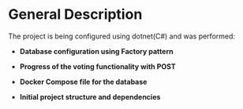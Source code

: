 # General Description

The project is being configured using dotnet(C#) and was performed:

- **Database configuration using Factory pattern**
  
- **Progress of the voting functionality with POST**

- **Docker Compose file for the database**

- **Initial project structure and dependencies**
